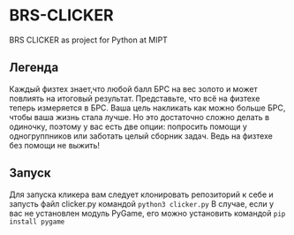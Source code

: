 # BRS-CLICKER
BRS CLICKER as project for Python at MIPT


## Легенда
Каждый физтех знает,что любой балл БРС на вес золото и может повлиять на итоговый результат. Представьте, что всё на физтехе теперь измеряется в БРС. Ваша цель накликать как можно больше БРС, чтобы ваша жизнь стала лучше. Но это достаточно сложно делать в одиночку, поэтому у вас есть две опции: попросить помощи у одногруппников или заботать целый сборник задач. Ведь на физтехе без помощи не выжить! 

## Запуск
Для запуска кликера вам следует клонировать репозиторий к себе и запусть файл clicker.py командой `python3 clicker.py` 
В случае, если у вас не установлен модуль PyGame, его можно установить командой `pip install pygame`
